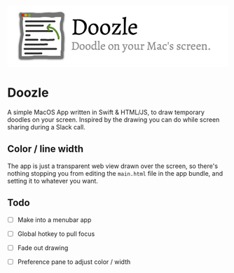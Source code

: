 ![doozle](header.png)

# Doozle
A simple MacOS App written in Swift & HTML/JS, to draw temporary doodles on your screen.  Inspired by the drawing you can do while screen sharing during a Slack call.

## Color / line width
The app is just a transparent web view drawn over the screen, so there's nothing stopping you from editing the `main.html` file in the app bundle, and setting it to whatever you want.

## Todo
- [ ] Make into a menubar app
- [ ] Global hotkey to pull focus
- [ ] Fade out drawing
- [ ] Preference pane to adjust color / width

